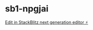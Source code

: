 # sb1-npgjai

[Edit in StackBlitz next generation editor ⚡️](https://stackblitz.com/~/github.com/Pverheijen/sb1-npgjai)
